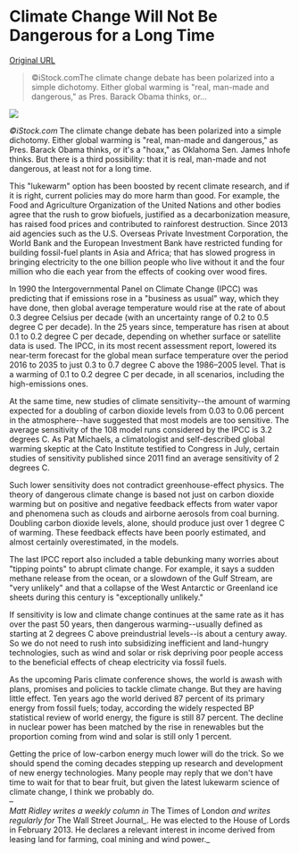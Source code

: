 # Climate Change Will Not Be Dangerous for a Long Time

[Original URL](http://www.scientificamerican.com/article/climate-change-will-not-be-dangerous-for-a-long-time/)

> ©iStock.comThe climate change debate has been polarized into a simple dichotomy. Either global warming is "real, man-made and dangerous," as Pres. Barack Obama thinks, or...

![](http://www.scientificamerican.com/sciam/cache/file/8470E4FF-4A2E-4285-9D4B1BD0FCEB10EC.jpg?w=280&h=175)

_©iStock.com_ The climate change debate has been polarized into a simple dichotomy. Either global warming is "real, man-made and dangerous," as Pres. Barack Obama thinks, or it's a "hoax," as Oklahoma Sen. James Inhofe thinks. But there is a third possibility: that it is real, man-made and not dangerous, at least not for a long time.

This "lukewarm" option has been boosted by recent climate research, and if it is right, current policies may do more harm than good. For example, the Food and Agriculture Organization of the United Nations and other bodies agree that the rush to grow biofuels, justified as a decarbonization measure, has raised food prices and contributed to rainforest destruction. Since 2013 aid agencies such as the U.S. Overseas Private Investment Corporation, the World Bank and the European Investment Bank have restricted funding for building fossil-fuel plants in Asia and Africa; that has slowed progress in bringing electricity to the one billion people who live without it and the four million who die each year from the effects of cooking over wood fires.

In 1990 the Intergovernmental Panel on Climate Change (IPCC) was predicting that if emissions rose in a "business as usual" way, which they have done, then global average temperature would rise at the rate of about 0.3 degree Celsius per decade (with an uncertainty range of 0.2 to 0.5 degree C per decade). In the 25 years since, temperature has risen at about 0.1 to 0.2 degree C per decade, depending on whether surface or satellite data is used. The IPCC, in its most recent assessment report, lowered its near-term forecast for the global mean surface temperature over the period 2016 to 2035 to just 0.3 to 0.7 degree C above the 1986–2005 level. That is a warming of 0.1 to 0.2 degree C per decade, in all scenarios, including the high-emissions ones.

At the same time, new studies of climate sensitivity--the amount of warming expected for a doubling of carbon dioxide levels from 0.03 to 0.06 percent in the atmosphere--have suggested that most models are too sensitive. The average sensitivity of the 108 model runs considered by the IPCC is 3.2 degrees C. As Pat Michaels, a climatologist and self-described global warming skeptic at the Cato Institute testified to Congress in July, certain studies of sensitivity published since 2011 find an average sensitivity of 2 degrees C.

Such lower sensitivity does not contradict greenhouse-effect physics. The theory of dangerous climate change is based not just on carbon dioxide warming but on positive and negative feedback effects from water vapor and phenomena such as clouds and airborne aerosols from coal burning. Doubling carbon dioxide levels, alone, should produce just over 1 degree C of warming. These feedback effects have been poorly estimated, and almost certainly overestimated, in the models.

The last IPCC report also included a table debunking many worries about "tipping points" to abrupt climate change. For example, it says a sudden methane release from the ocean, or a slowdown of the Gulf Stream, are "very unlikely" and that a collapse of the West Antarctic or Greenland ice sheets during this century is "exceptionally unlikely."

If sensitivity is low and climate change continues at the same rate as it has over the past 50 years, then dangerous warming--usually defined as starting at 2 degrees C above preindustrial levels--is about a century away. So we do not need to rush into subsidizing inefficient and land-hungry technologies, such as wind and solar or risk depriving poor people access to the beneficial effects of cheap electricity via fossil fuels.

As the upcoming Paris climate conference shows, the world is awash with plans, promises and policies to tackle climate change. But they are having little effect. Ten years ago the world derived 87 percent of its primary energy from fossil fuels; today, according the widely respected BP statistical review of world energy, the figure is still 87 percent. The decline in nuclear power has been matched by the rise in renewables but the proportion coming from wind and solar is still only 1 percent.

Getting the price of low-carbon energy much lower will do the trick. So we should spend the coming decades stepping up research and development of new energy technologies. Many people may reply that we don't have time to wait for that to bear fruit, but given the latest lukewarm science of climate change, I think we probably do.<br>
–<br>
_Matt Ridley writes a weekly column in_ The Times of London _and writes regularly for_ The Wall Street Journal_. He was elected to the House of Lords in February 2013\. He declares a relevant interest in income derived from leasing land for farming, coal mining and wind power._
